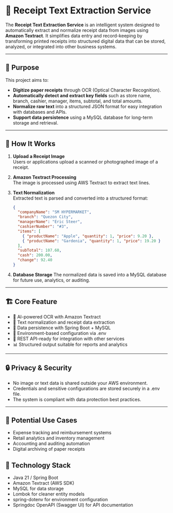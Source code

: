 # 🧾 Receipt Text Extraction Service

The **Receipt Text Extraction Service** is an intelligent system designed to automatically extract and normalize receipt data from images using **Amazon Textract**. It simplifies data entry and record-keeping by transforming printed receipts into structured digital data that can be stored, analyzed, or integrated into other business systems.

---

## 🌟 Purpose

This project aims to:
- **Digitize paper receipts** through OCR (Optical Character Recognition).
- **Automatically detect and extract key fields** such as store name, branch, cashier, manager, items, subtotal, and total amounts.
- **Normalize raw text** into a structured JSON format for easy integration with databases and APIs.
- **Support data persistence** using a MySQL database for long-term storage and retrieval.

---

## 🧠 How It Works

1. **Upload a Receipt Image**  
   Users or applications upload a scanned or photographed image of a receipt.

2. **Amazon Textract Processing**  
   The image is processed using AWS Textract to extract text lines.

3. **Text Normalization**  
   Extracted text is parsed and converted into a structured format:
   ```json
   {
     "companyName": "SM HYPERMARKET",
     "branch": "Quezon City",
     "managerName": "Eric Steer",
     "cashierNumber": "#3",
     "items": [
       { "productName": "Apple", "quantity": 1, "price": 9.20 },
       { "productName": "Gardenia", "quantity": 1, "price": 19.20 }
     ],
     "subTotal": 107.60,
     "cash": 200.00,
     "change": 92.40
   }
4. **Database Storage**
    The normalized data is saved into a MySQL database for future use, analytics, or auditing.

---

## 🏗️ Core Feature
- 🧠 AI-powered OCR with Amazon Textract
- 📄 Text normalization and receipt data extraction
- 💾 Data persistence with Spring Boot + MySQL
- 🧰 Environment-based configuration via .env
- 🧩 REST API-ready for integration with other services
- 📊 Structured output suitable for reports and analytics

---

## 🔒 Privacy & Security
- No image or text data is shared outside your AWS environment.
- Credentials and sensitive configurations are stored securely in a .env file.
- The system is compliant with data protection best practices.

---

## 🚀 Potential Use Cases
- Expense tracking and reimbursement systems
- Retail analytics and inventory management
- Accounting and auditing automation
- Digital archiving of paper receipts

## 🧩 Technology Stack
- Java 21 / Spring Boot
- Amazon Textract (AWS SDK)
- MySQL for data storage
- Lombok for cleaner entity models
- spring-dotenv for environment configuration
- Springdoc OpenAPI (Swagger UI) for API documentation